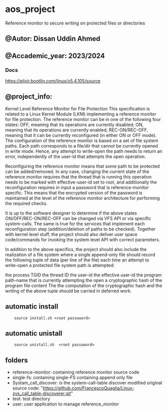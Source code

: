 # aos_project
Reference monitor to secure writing on protected files or directories



## @Autor: Dissan Uddin Ahmed
## @Accademic_year: 2023/2024
### Docs
https://elixir.bootlin.com/linux/v5.4.105/source
## @project_info:
Kernel Level Reference Monitor for File Protection
This specification is related to a Linux Kernel Module (LKM) implementing a reference monitor for file protection. The reference monitor can be in one of the following four states:
OFF, meaning that its operations are currently disabled;
ON, meaning that its operations are currently enabled;
REC-ON/REC-OFF, meaning that it can be currently reconfigured (in either ON or OFF mode).
The configuration of the reference monitor is based on a set of file system paths. Each path corresponds to a file/dir that cannot be currently opened in write mode. Hence, any attempt to write-open the path needs to return an error, independently of the user-id that attempts the open operation.

Reconfiguring the reference monitor means that some path to be protected can be added/removed. In any case, changing the current state of the reference monitor requires that the thread that is running this operation needs to be marked with effective-user-id set to root, and additionally the reconfiguration requires in input a password that is reference-monitor specific. This means that the encrypted version of the password is maintained at the level of the reference monitor architecture for performing the required checks.

It is up to the software designer to determine if the above states ON/OFF/REC-ON/REC-OFF can be changed via VFS API or via specific system-calls. The same is true for the services that implement each reconfiguration step (addition/deletion of paths to be checked). Together with kernel level stuff, the project should also deliver user space code/commands for invoking the system level API with correct parameters.

In addition to the above specifics, the project should also include the realization of a file system where a single append-only file should record the following tuple of data (per line of the file) each time an attempt to write-open a protected file system path is attempted:

the process TGID
the thread ID
the user-id
the effective user-id
the program path-name that is currently attempting the open
a cryptographic hash of the program file content
The the computation of the cryptographic hash and the writing of the above tuple should be carried in deferred work.

## automatic install
```
    source install.sh <root passoword>
```
## automatic unistall
```
    source unistall.sh  <root passoword>
```

## folders
- reference-monitor: containing reference monitor source code
- single-fs: containing single-FS containing append only file
- Systam_call_discover: is the system-call-table discover modified original source code: "https://github.com/FrancescoQuaglia/Linux-sys_call_table-discoverer.git"
- test: test directory
- user: user application to manage reference_monitor  

